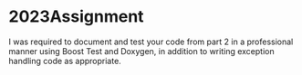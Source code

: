 # 2023Assignment

I was required to document and test your code from part 2 in a professional manner using Boost Test and Doxygen, in addition to writing exception handling code as appropriate.


